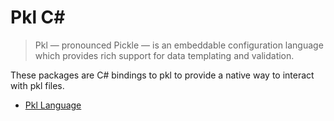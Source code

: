 # Pkl C#

> Pkl — pronounced Pickle — is an embeddable configuration language which provides rich support for data templating and validation.

These packages are C# bindings to pkl to provide a native way to interact with pkl files.

- [Pkl Language](https://pkl-lang.org)